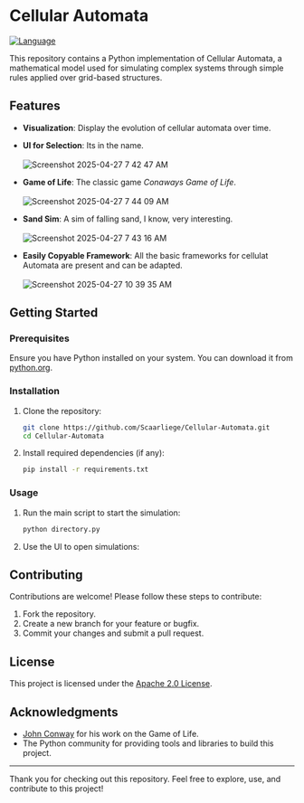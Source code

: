 # Cellular Automata

[![Language](https://img.shields.io/badge/Language-Python-blue.svg)](https://www.python.org/)

This repository contains a Python implementation of Cellular Automata, a mathematical model used for simulating complex systems through simple rules applied over grid-based structures.

## Features

- **Visualization**: Display the evolution of cellular automata over time.<br>


- **UI for Selection**: Its in the name.<br><br>![Screenshot 2025-04-27 7 42 47 AM](https://github.com/user-attachments/assets/7bfc7963-8937-460d-bbd4-c00b9484d15c)


- **Game of Life**: The classic game _Conaways Game of Life_.<br><br>![Screenshot 2025-04-27 7 44 09 AM](https://github.com/user-attachments/assets/7c33ac3c-9869-4818-b7a1-62cbb9e3b8b7)


- **Sand Sim**: A sim of falling sand, I know, very interesting.<br><br>![Screenshot 2025-04-27 7 43 16 AM](https://github.com/user-attachments/assets/735a10b1-573f-44e9-9078-ec5a031ca208)


- **Easily Copyable Framework**: All the basic frameworks for cellulat Automata are present and can be adapted.<br><br>![Screenshot 2025-04-27 10 39 35 AM](https://github.com/user-attachments/assets/3cb0d8ef-db73-4ef3-b19d-31fb719d8b80)
## Getting Started

### Prerequisites

Ensure you have Python installed on your system. You can download it from [python.org](https://www.python.org/).

### Installation

1. Clone the repository:
   ```bash
   git clone https://github.com/Scaarliege/Cellular-Automata.git
   cd Cellular-Automata
   ```

2. Install required dependencies (if any):
   ```bash
   pip install -r requirements.txt
   ```

### Usage

1. Run the main script to start the simulation:
   ```bash
   python directory.py
   ```
2. Use the UI to open simulations:

## Contributing

Contributions are welcome! Please follow these steps to contribute:

1. Fork the repository.
2. Create a new branch for your feature or bugfix.
3. Commit your changes and submit a pull request.

## License

This project is licensed under the [Apache 2.0 License](LICENSE).

## Acknowledgments

- [John Conway](https://en.wikipedia.org/wiki/John_Horton_Conway) for his work on the Game of Life.
- The Python community for providing tools and libraries to build this project.

---

Thank you for checking out this repository. Feel free to explore, use, and contribute to this project!
